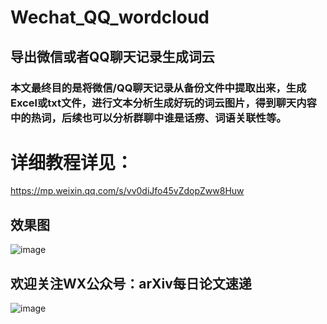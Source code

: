 # Wechat_QQ_wordcloud
## 导出微信或者QQ聊天记录生成词云
### 本文最终目的是将微信/QQ聊天记录从备份文件中提取出来，生成Excel或txt文件，进行文本分析生成好玩的词云图片，得到聊天内容中的热词，后续也可以分析群聊中谁是话痨、词语关联性等。


# 详细教程详见：
https://mp.weixin.qq.com/s/vv0diJfo45vZdopZww8Huw

## 效果图
![image](https://github.com/SmartPorridge/Wechat_QQ_wordcloud/blob/master/v2-8907682f5aff293a51fc7ab289425afc_r.jpg)

## 欢迎关注WX公众号：arXiv每日论文速递
![image](https://github.com/SmartPorridge/Wechat_QQ_wordcloud/blob/master/2019-12-09_153707.png)
